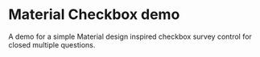 # Material Checkbox demo

A demo for a simple Material design inspired checkbox survey control for closed multiple questions.
